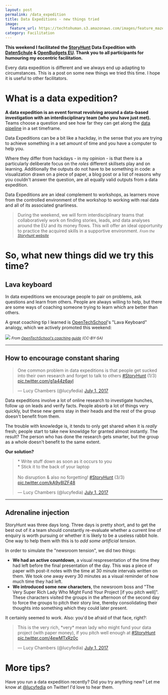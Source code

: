 ```yaml
---
layout: post
permalink: /data_expedition
title: Data Expeditions - new things tried
image: 
  feature_url: https://techtohuman.s3.amazonaws.com/images/feature_maze.jpg
category: Facilitation
---
```


**This weekend I facilitated the [StoryHunt](https://storyhunt.de/) Data Expedition with [DatenSchule](https://datenschule.de/) & [OpenBudgets EU](https://openbudgets.eu/). Thank you to all participants for humouring my eccentric facilitation.**

Every data expedition is different and we always end up adapting to circumstances. This is a post on some new things we tried this time. I hope it is useful to other facilitators. 

# What is a data expedition? 

**A data expedition is an event format revolving around a data-based investigation with an interdisciplinary team (who you have just met).** Teams choose a question and see how far they can get along the [data pipeline](https://schoolofdata.org/methodology/) in a set timeframe. 

Data Expeditions can be a bit like a hackday, in the sense that you are trying to achieve something in a set amount of time and you have a computer to help you. 

Where they differ from hackdays - in my opinion - is that there is a particularly deliberate focus on the *roles* different skillsets play and on learning. Additionally the outputs do not have to be something in code: a visualization drawn on a piece of paper, a blog post or a list of reasons why you couldn't answer the question, are all equally valid outputs from a data expedition. 

Data Expeditions are an ideal complement to workshops, as learners move from the controlled environment of the workshop to working with real data and all of its associated gnarliness. 

> During the weekend, we will form interdisciplinary teams that collaboratively work on finding stories, leads, and data analyses around the EU and its money flows. This will offer an ideal opportunity to practice the acquired skills in a supportive environment.
<small><em>From the <a href="https://storyhunt.de/">Storyhunt website</a></em></small>

# So, what new things did we try this time?

## Lava keyboard 

In data expeditions we encourage people to pair on problems, ask questions and learn from others. People are always willing to help, but there are some ways of coaching someone trying to learn which are better than others. 

A great coaching tip I learned is [OpenTechSchool](http://www.opentechschool.org/)'s "Lava Keyboard" analogy, which we actively promoted this weekend:

![](https://techtohuman.s3.amazonaws.com/images/lava_keyboard.png)
<small><em>From <a href="https://opentechschool.github.io/slides/presentations/coaching/">OpenTechSchool's coaching guide</a> (CC-BY-SA)</em></small>

***


## How to encourage constant sharing 

<blockquote class="twitter-tweet" data-lang="en"><p lang="en" dir="ltr">One common problem in data expeditions is that people get sucked into their own research and forget to talk to others <a href="https://twitter.com/hashtag/StoryHunt?src=hash">#StoryHunt</a> (1/3) <a href="https://t.co/g1a44z6ayl">pic.twitter.com/g1a44z6ayl</a></p>&mdash; Lucy Chambers (@lucyfedia) <a href="https://twitter.com/lucyfedia/status/881152761894719488">July 1, 2017</a></blockquote>
<script async src="//platform.twitter.com/widgets.js" charset="utf-8"></script>


Data expeditions involve a lot of online research to investigate hunches, follow up on leads and verify facts. People absorb a lot of things very quickly, but these new gems stay in their heads and the rest of the group doesn't benefit from them. 

The trouble with knowledge is, it tends to only get shared when it is *really* fresh; people start to take new knowldge for granted almost instantly. The result? The person who has done the research gets smarter, but the group as a whole doesn't benefit to the same extent.  

**Our solution?**


<blockquote class="twitter-tweet" data-lang="en"><p lang="en" dir="ltr">* Write stuff down as soon as it occurs to you<br>* Stick it to the back of your laptop <br><br>No disruption &amp; also no forgetting! <a href="https://twitter.com/hashtag/StoryHunt?src=hash">#StoryHunt</a> (3/3) <a href="https://t.co/kA9y8IZF48">pic.twitter.com/kA9y8IZF48</a></p>&mdash; Lucy Chambers (@lucyfedia) <a href="https://twitter.com/lucyfedia/status/881154278261481472">July 1, 2017</a></blockquote>
<script async src="//platform.twitter.com/widgets.js" charset="utf-8"></script>

***

## Adrenaline injection 

StoryHunt was three days long. Three days is pretty short, and to get the best out of it a team should constantly re-evaluate whether a current line of enquiry is worth pursuing or whether it is likely to be a useless rabbit hole. One way to help them with this is to *add some artificial tension*.  

In order to simulate the "newsroom tension", we did two things: 

* **We had an active countdown**, a visual respresentation of the time they had left before the final presentation of the day. This was a piece of paper with post-it notes with the time at 30 minute intervals written on them. We took one away every 30 minutes as a visual reminder of how much time they had left. 
* **We introduced some new characters**, the newsroom boss and "The Very Super Rich Lady Who Might Fund Your Project [if you pitch well]". These characters visited the groups in the afternoon of the second day to force the groups to pitch their story line, thereby consolidating their thoughts into something which they could later present. 

It certainly seemed to work. Also: you'd be afraid of that face, right?: 

<blockquote class="twitter-tweet" data-lang="en"><p lang="en" dir="ltr">This is the very rich, *very* mean lady who might fund your data project (with paper money), if you pitch well enough at <a href="https://twitter.com/hashtag/StoryHunt?src=hash">#StoryHunt</a> <a href="https://t.co/4ewMTxRz0c">pic.twitter.com/4ewMTxRz0c</a></p>&mdash; Lucy Chambers (@lucyfedia) <a href="https://twitter.com/lucyfedia/status/881151020365205504">July 1, 2017</a></blockquote>
<script async src="//platform.twitter.com/widgets.js" charset="utf-8"></script>

# More tips? 

Have you run a data expedition recently? Did you try anything new? Let me know at [@lucyfedia](https://twitter.com/lucyfedia) on Twitter! I'd love to hear them.  

